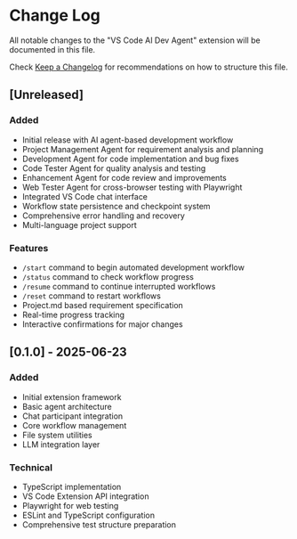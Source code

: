 # Change Log

All notable changes to the "VS Code AI Dev Agent" extension will be documented in this file.

Check [Keep a Changelog](http://keepachangelog.com/) for recommendations on how to structure this file.

## [Unreleased]

### Added
- Initial release with AI agent-based development workflow
- Project Management Agent for requirement analysis and planning
- Development Agent for code implementation and bug fixes
- Code Tester Agent for quality analysis and testing
- Enhancement Agent for code review and improvements
- Web Tester Agent for cross-browser testing with Playwright
- Integrated VS Code chat interface
- Workflow state persistence and checkpoint system
- Comprehensive error handling and recovery
- Multi-language project support

### Features
- `/start` command to begin automated development workflow
- `/status` command to check workflow progress
- `/resume` command to continue interrupted workflows
- `/reset` command to restart workflows
- Project.md based requirement specification
- Real-time progress tracking
- Interactive confirmations for major changes

## [0.1.0] - 2025-06-23

### Added
- Initial extension framework
- Basic agent architecture
- Chat participant integration
- Core workflow management
- File system utilities
- LLM integration layer

### Technical
- TypeScript implementation
- VS Code Extension API integration
- Playwright for web testing
- ESLint and TypeScript configuration
- Comprehensive test structure preparation